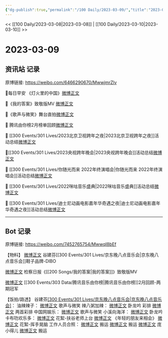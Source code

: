 ```yaml
---
{"dg-publish":true,"permalink":"/100 Daily/2023-03-09/","title":"2023-03-09","created":"2023-03-10T09:06:33.000+08:00","updated":"2023-04-11T14:46:32.000+08:00"}
---
```



<< [[100 Daily/2023-03-08\|2023-03-08]] | [[100 Daily/2023-03-10\|2023-03-10]] >>

# 2023-03-09

## 资讯站 记录

原博链接: https://weibo.com/6466290670/MwwjmrZlv

🌟每日早安
《灯火里的中国》[微博正文](https://m.weibo.cn/6466290670/4877293342691525)

🌟《我的答案》致敬版MV [微博正文](https://m.weibo.cn/6466290670/4877364900662750)

🌟《歌声与微笑》舞台直拍[微博正文](https://m.weibo.cn/6466290670/4877364485685258)

🌟 腾讯由你榜2月榜单回顾[微博正文](https://m.weibo.cn/6466290670/4877461052195695)

🌱 [[300 Events/301 Lives/2023北京卫视跨年之夜\|2023北京卫视跨年之夜]]活动总结[微博正文](https://m.weibo.cn/6466290670/4877484838097491)

🌱[[300 Events/301 Lives/2023央视跨年晚会\|2023央视跨年晚会]]活动总结[微博正文](https://weibo.com/6466290670/4877479250236177)

🌱 [[300 Events/301 Lives/你随光而来 2022年终演唱会\|你随光而来 2022年终演唱会]]活动总结[微博正文](https://m.weibo.cn/6466290670/4877466591827140)

🌱 [[300 Events/301 Lives/2022咪咕音乐盛典\|2022咪咕音乐盛典]]活动总结[微博正文](https://m.weibo.cn/6466290670/4877466474388437)

🌱 [[300 Events/301 Lives/迪士尼动画电影嘉年华奇遇之夜\|迪士尼动画电影嘉年华奇遇之夜]]活动总结[微博正文](https://m.weibo.cn/6466290670/4877466222461913)

---
## Bot 记录

原博链接: https://weibo.com/7452765754/MwwqI8bEf

【物料】
[微博正文](https://weibo.com/3699143400/4877346065352515) 谷建芬[[300 Events/301 Lives/京东晚八点音乐会\|京东晚八点音乐会]]鞋子品牌-DIBO

[微博正文](https://weibo.com/3183107112/4877334992128546) 检察日报《[[200 Songs/我的答案\|我的答案]]》致敬版MV

[微博正文](https://weibo.com/6733257358/4877435755564480) [[300 Events/303 Data/腾讯音乐由你榜\|腾讯音乐由你榜]]2月回顾-两期冠军

【饭拍/路透】
谷建芬[[300 Events/301 Lives/京东晚八点音乐会\|京东晚八点音乐会]](续)：
油辣辣子：
[微博正文](https://weibo.com/6417581535/4877153223836556) 歌声与微笑
辣八粥加辣：
[微博正文](https://weibo.com/7628792895/4876790089123304) 卧龙吟 彩排
[微博正文](https://weibo.com/7628792895/4877117152824282) 两首彩排
中国网娱乐：
[微博正文](https://weibo.com/7422806367/4877345616560972) 歌声与微笑
小溪向海洋：
[微博正文](https://weibo.com/5700140249/4877126857133665) 卧龙吟
卡布叻欢乐多：
[微博正文](https://weibo.com/5373127683/4877135469084687) 花絮-扶谷老师上台
[微博正文](https://weibo.com/5373127683/4877150346547162) 《年轻的朋友来相会》
[微博正文](https://weibo.com/5373127683/4877360056243122) 花絮-挥手晃脑
工作人员合照：
[微博正文](https://weibo.com/3199780861/4877183015455012) 搬运
[微博正文](https://weibo.com/3199780861/4877178561629567) 搬运
[微博正文](https://weibo.com/5668143732/4877149599959865) 庞小得儿
[微博正文](https://weibo.com/7495641082/4877190899959382) 搬运
